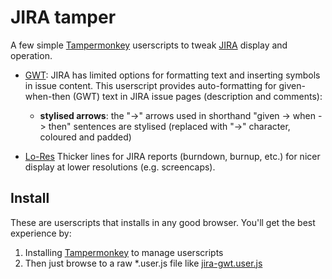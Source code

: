 # JIRA tamper

A few simple [Tampermonkey](https://tampermonkey.net/) userscripts to tweak [JIRA](https://www.atlassian.com/software/jira) display and operation.

- [GWT](https://github.com/m-rk/jira-tamper/blob/master/jira-gwt.user.js): JIRA has limited options for formatting text and inserting symbols in issue content. This userscript provides auto-formatting for given-when-then (GWT) text in JIRA issue pages (description and comments):
  - **stylised arrows**: the "->" arrows used in shorthand "given -> when -> then" sentences are stylised (replaced with "→" character, coloured and padded)

- [Lo-Res](https://github.com/m-rk/jira-tamper/blob/master/jira-lo-res-reports.user.js) Thicker lines for JIRA reports (burndown, burnup, etc.) for nicer display at lower resolutions (e.g. screencaps).

## Install

These are userscripts that installs in any good browser. You'll get the best experience by:

1. Installing [Tampermonkey](https://tampermonkey.net/) to manage userscripts
2. Then just browse to a raw *.user.js file like [jira-gwt.user.js](https://raw.githubusercontent.com/m-rk/jira-tamper/master/jira-gwt.user.js)
